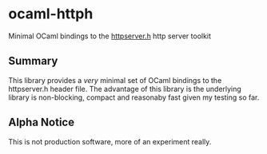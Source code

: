 # ocaml-httph
Minimal OCaml bindings to the [httpserver.h](https://github.com/jeremycw/httpserver.h) http server toolkit

## Summary
This library provides a _very_ minimal set of OCaml bindings to the httpserver.h header file. 
The advantage of this library is the underlying library is non-blocking, compact and reasonaby fast given my testing so far.

## Alpha Notice
This is not production software, more of an experiment really.
